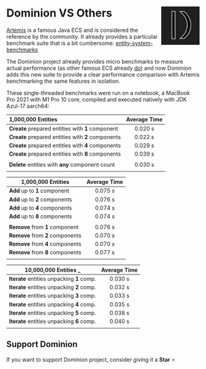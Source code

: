 # <img src="https://raw.githubusercontent.com/dominion-dev/dominion-dev.github.io/main/dominion-logo-square.png" align="right" width="100"> Dominion VS Others

[Artemis](https://github.com/junkdog/artemis-odb) is a famous Java ECS and is considered the reference by the community.
It already provides a particular benchmark suite that is a bit
cumbersome: [entity-system-benchmarks](https://github.com/junkdog/entity-system-benchmarks)

The Dominion project already provides micro benchmarks to measure actual performance (as other famous ECS
already [do](https://github.com/abeimler/ecs_benchmark)) and now Dominion adds this new suite to provide a clear
performance comparison with Artemis benchmarking the same features in isolation.

These single-threaded benchmarks were run on a notebook, a MacBook Pro 2021 with M1 Pro 10 core, compiled and executed
natively with JDK Azul-17 aarch64:

| 1,000,000 Entities                                       | Average Time |
|:---------------------------------------------------------|:------------:|
| **Create** prepared entities with **1** component        |   0.020 s    |
| **Create** prepared entities with **2** components       |   0.022 s    |
| **Create** prepared entities with **4** components       |   0.029 s    |
| **Create** prepared entities with **8** components       |   0.039 s    |
|                                                          |              |
| **Delete** entities with **any** component count         |   0.030 s    |
|                                                          |              |

| 1,000,000 Entities                 | Average Time |
|------------------------------------|:------------:|
| **Add** up to **1** component      |   0.075 s    |
| **Add** up to **2** components     |   0.076 s    |
| **Add** up to **4** components     |   0.074 s    |
| **Add** up to **8** components     |   0.074 s    |
|                                    |              |
| **Remove** from **1** component    |   0.076 s    |
| **Remove** from **2** components   |   0.070 s    |
| **Remove** from **4** components   |   0.070 s    |
| **Remove** from **8** components   |   0.077 s    |
|                                    |              |

| 10,000,000 Entities  _                     | Average Time |
|--------------------------------------------|:------------:|
| **Iterate** entities unpacking **1** comp. |   0.030 s    |
| **Iterate** entities unpacking **2** comp. |   0.032 s    |
| **Iterate** entities unpacking **3** comp. |   0.033 s    |
| **Iterate** entities unpacking **4** comp. |   0.035 s    |
| **Iterate** entities unpacking **5** comp. |   0.038 s    |
| **Iterate** entities unpacking **6** comp. |   0.040 s    |
|                                            |              |

## Support Dominion

If you want to support Dominion project, consider giving it a **Star** ⭐️
